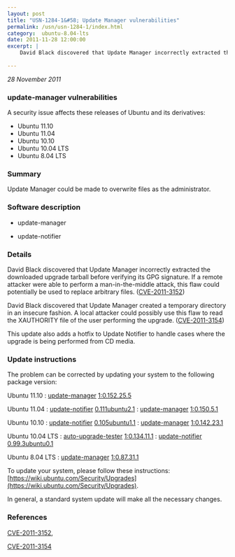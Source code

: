 ```yaml
---
layout: post
title: "USN-1284-1&#58; Update Manager vulnerabilities"
permalink: /usn/usn-1284-1/index.html
category:  ubuntu-8.04-lts
date: 2011-11-28 12:00:00
excerpt: |
    David Black discovered that Update Manager incorrectly extracted the downloaded upgrade tarball before verifying its GPG signature. If a remote attacker were able to perform a man-in-the-middle attack, this flaw could potentially be used to replace arbitrary files. ([CVE-2011-3152](http://people.ubuntu.com/~ubuntu-security/cve/CVE-2011-3152))
    
--- 
```

 
 

*28 November 2011*

### update-manager vulnerabilities

A security issue affects these releases of Ubuntu and its derivatives:

* Ubuntu 11.10
* Ubuntu 11.04
* Ubuntu 10.10
* Ubuntu 10.04 LTS
* Ubuntu 8.04 LTS

### Summary

Update Manager could be made to overwrite files as the administrator. 

### Software description

* update-manager 

* update-notifier 

### Details

David Black discovered that Update Manager incorrectly extracted the downloaded upgrade tarball before verifying its GPG signature. If a remote attacker were able to perform a man-in-the-middle attack, this flaw could potentially be used to replace arbitrary files. ([CVE-2011-3152](http://people.ubuntu.com/~ubuntu-security/cve/CVE-2011-3152))

David Black discovered that Update Manager created a temporary directory in an insecure fashion. A local attacker could possibly use this flaw to read the XAUTHORITY file of the user performing the upgrade. ([CVE-2011-3154](http://people.ubuntu.com/~ubuntu-security/cve/CVE-2011-3154))

This update also adds a hotfix to Update Notifier to handle cases where the upgrade is being performed from CD media. 

### Update instructions

The problem can be corrected by updating your system to the following package version:

Ubuntu 11.10
 : [update-manager](https://launchpad.net/ubuntu/+source/update-manager) <span> [1:0.152.25.5](https://launchpad.net/ubuntu/+source/update-manager/1:0.152.25.5) </span> 

Ubuntu 11.04
 : [update-notifier](https://launchpad.net/ubuntu/+source/update-notifier) <span> [0.111ubuntu2.1](https://launchpad.net/ubuntu/+source/update-notifier/0.111ubuntu2.1) </span> 
 : [update-manager](https://launchpad.net/ubuntu/+source/update-manager) <span> [1:0.150.5.1](https://launchpad.net/ubuntu/+source/update-manager/1:0.150.5.1) </span> 

Ubuntu 10.10
 : [update-notifier](https://launchpad.net/ubuntu/+source/update-notifier) <span> [0.105ubuntu1.1](https://launchpad.net/ubuntu/+source/update-notifier/0.105ubuntu1.1) </span> 
 : [update-manager](https://launchpad.net/ubuntu/+source/update-manager) <span> [1:0.142.23.1](https://launchpad.net/ubuntu/+source/update-manager/1:0.142.23.1) </span> 

Ubuntu 10.04 LTS
 : [auto-upgrade-tester](https://launchpad.net/ubuntu/+source/update-manager) <span> [1:0.134.11.1](https://launchpad.net/ubuntu/+source/update-manager/1:0.134.11.1) </span> 
 : [update-notifier](https://launchpad.net/ubuntu/+source/update-notifier) <span> [0.99.3ubuntu0.1](https://launchpad.net/ubuntu/+source/update-notifier/0.99.3ubuntu0.1) </span> 

Ubuntu 8.04 LTS
 : [update-manager](https://launchpad.net/ubuntu/+source/update-manager) <span> [1:0.87.31.1](https://launchpad.net/ubuntu/+source/update-manager/1:0.87.31.1) </span> 

To update your system, please follow these instructions: [https://wiki.ubuntu.com/Security/Upgrades](https://wiki.ubuntu.com/Security/Upgrades).

In general, a standard system update will make all the necessary changes. 

### References

 
 [CVE-2011-3152](http://people.ubuntu.com/~ubuntu-security/cve/CVE-2011-3152), 

 [CVE-2011-3154](http://people.ubuntu.com/~ubuntu-security/cve/CVE-2011-3154)
 

